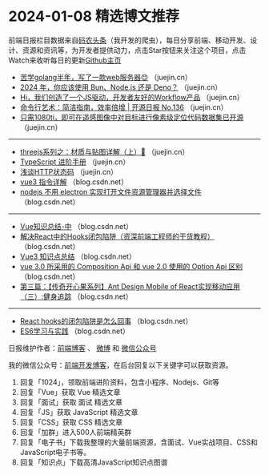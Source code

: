 # 2024-01-08 精选博文推荐

前端日报栏目数据来自[码农头条](http://toutiao.qdkfweb.cn/)（我开发的爬虫），每日分享前端、移动开发、设计、资源和资讯等，为开发者提供动力，点击Star按钮来关注这个项目，点击Watch来收听每日的更新[Github主页](https://github.com/kujian/frontendDaily)
* [苦学golang半年，写了一款web服务器😊](https://juejin.cn/post/7320288264203976742) （juejin.cn）
* [2024 年，你应该使用 Bun、Node.js 还是 Deno？](https://juejin.cn/post/7320036437310816297) （juejin.cn）
* [Hi，我们创造了一个JS驱动，开发者友好的Workflow产品](https://juejin.cn/post/7320437915351547942) （juejin.cn）
* [命令行艺术：简洁指南，效率倍增 | 开源日报 No.136](https://juejin.cn/post/7320211683871473683) （juejin.cn）
* [只需1080ti，即可在遥感图像中对目标进行像素级定位代码数据集已开源](https://juejin.cn/post/7320437823332270080) （juejin.cn）

***
* [threejs系列之：材质与贴图详解（上）🦥](https://juejin.cn/post/7320431099607695386) （juejin.cn）
* [TypeScript 进阶手册](https://juejin.cn/post/7320433112197972020) （juejin.cn）
* [浅谈HTTP状态码](https://juejin.cn/post/7320528982385180735) （juejin.cn）
* [vue3 指令详解](https://blog.csdn.net/weixin_49014702/article/details/135440161) （blog.csdn.net）
* [nodejs 不用 electron 实现打开文件资源管理器并选择文件](https://blog.csdn.net/Jioho_chen/article/details/135442410) （blog.csdn.net）

***
* [Vue知识总结-中](https://blog.csdn.net/qq_34020761/article/details/135428003) （blog.csdn.net）
* [解决React中的Hooks闭包陷阱（资深前端工程师的干货教程）](https://blog.csdn.net/2301_78359537/article/details/135428759) （blog.csdn.net）
* [Vue3 知识点总结](https://blog.csdn.net/sinat_39145919/article/details/135373863) （blog.csdn.net）
* [vue 3.0 所采用的 Composition Api 和 vue 2.0 使用的 Option Api 区别](https://blog.csdn.net/2401_82373036/article/details/135435622) （blog.csdn.net）
* [第三篇：【传奇开心果系列】Ant Design Mobile of React实现移动应用（三）:健身追踪](https://blog.csdn.net/jackchuanqi/article/details/135435751) （blog.csdn.net）

***
* [React hooks的闭包陷阱是怎么回事](https://blog.csdn.net/study_way/article/details/135319674) （blog.csdn.net）
* [ES6学习与实践](https://blog.csdn.net/ChinaYangJu/article/details/134761555) （blog.csdn.net）

日报维护作者：[前端博客](https://qdkfweb.cn/) 、 [微博](http://weibo.com/kujian) 和 [微信公众号](https://open.weixin.qq.com/qr/code?username=caibaojian_com)

我的微信公众号：[前端开发博客](https://open.weixin.qq.com/qr/code?username=caibaojian_com)，在后台回复以下关键字可以获取资源。

1. 回复「1024」，领取前端进阶资料，包含小程序、Nodejs、Git等
2. 回复「Vue」获取 Vue 精选文章
3. 回复「面试」获取 面试 精选文章
4. 回复「JS」获取 JavaScript 精选文章
5. 回复「CSS」获取 CSS 精选文章
6. 回复「加群」进入500人前端精英群
7. 回复「电子书」下载我整理的大量前端资源，含面试、Vue实战项目、CSS和JavaScript电子书等。
8. 回复「知识点」下载高清JavaScript知识点图谱